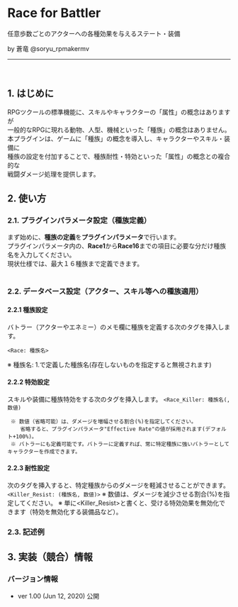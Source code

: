 # Race for Battler
任意歩数ごとのアクターへの各種効果を与えるステート・装備

by 蒼竜 @soryu_rpmakermv

-------------------------------------------------

<br>

## 1. はじめに
RPGツクールの標準機能に、スキルやキャラクターの「属性」の概念はありますが<br>
一般的なRPGに現れる動物、人型、機械といった「種族」の概念はありません。<br>
本プラグインは、ゲームに「種族」の概念を導入し、キャラクターやスキル・装備に<br>
種族の設定を付加することで、種族耐性・特効といった「属性」の概念との複合的な<br>
戦闘ダメージ処理を提供します。<br>



## 2. 使い方
### 2.1. プラグインパラメータ設定（種族定義）

まず始めに、**種族の定義**を**プラグインパラメータ**で行います。<br>
プラグインパラメータ内の、**Race1**から**Race16**までの項目に必要な分だけ種族名を入力してください。<br>
現状仕様では、最大１６種族まで定義できます。<br><br>






### 2.2. データベース設定（アクター、スキル等への種族適用）

#### 2.2.1 種族設定

 バトラー（アクターやエネミー）のメモ欄に種族を定義する次のタグを挿入します。
 
 ```<Race: 種族名>```
 
 ※ 種族名: 1.で定義した種族名(存在しないものを指定すると無視されます)
 
#### 2.2.2 特効設定


  スキルや装備に種族特効をする次のタグを挿入します。
 ```<Race_Killer: 種族名(, 数値)```
 
     ※ 数値（省略可能）は、ダメージを増幅させる割合(%)を指定してください。
        省略すると、プラグインパラメータ"Effective Rate"の値が採用されます(デフォルト+100%)。
     ※ バトラーにも定義可能です。バトラーに定義すれば、常に特定種族に強いバトラーとしてキャラクターを作成できます。

#### 2.2.3 耐性設定

 次のタグを挿入すると、特定種族からのダメージを軽減させることができます。
 ```<Killer_Resist: (種族名, 数値)>```
 ※ 数値は、ダメージを減少させる割合(%)を指定してください。
 ※ 単に<Killer_Resist>と書くと、受ける特効効果を無効化できます（特効を無効化する装備品など）。
  
 
 
 


### 2.3. 記述例



## 3. 実装（競合）情報<br>


### バージョン情報
 - ver 1.00  (Jun 12, 2020)   公開
